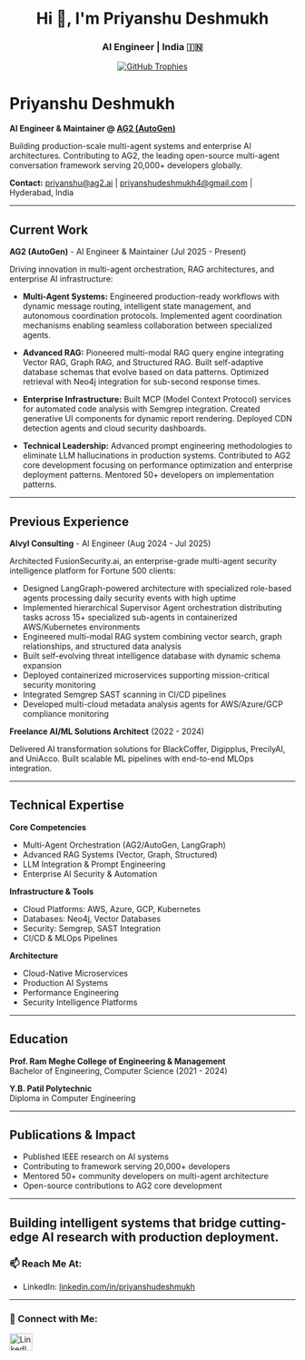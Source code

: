 <h1 align="center">Hi 🐯, I'm Priyanshu Deshmukh</h1>
<h3 align="center">AI Engineer | India 🇮🇳</h3>
<p align="center">
  <a href="https://github.com/ryo-ma/github-profile-trophy">
    <img src="https://github-profile-trophy.vercel.app/?username=priyansh4320" alt="GitHub Trophies" />
  </a>
</p>

# Priyanshu Deshmukh

**AI Engineer & Maintainer @ [AG2 (AutoGen)](https://github.com/ag2ai/ag2)**

Building production-scale multi-agent systems and enterprise AI architectures. Contributing to AG2, the leading open-source multi-agent conversation framework serving 20,000+ developers globally.

**Contact:** priyanshu@ag2.ai | priyanshudeshmukh4@gmail.com | Hyderabad, India

---

## Current Work

**AG2 (AutoGen)** - AI Engineer & Maintainer (Jul 2025 - Present)

Driving innovation in multi-agent orchestration, RAG architectures, and enterprise AI infrastructure:

- **Multi-Agent Systems:** Engineered production-ready workflows with dynamic message routing, intelligent state management, and autonomous coordination protocols. Implemented agent coordination mechanisms enabling seamless collaboration between specialized agents.

- **Advanced RAG:** Pioneered multi-modal RAG query engine integrating Vector RAG, Graph RAG, and Structured RAG. Built self-adaptive database schemas that evolve based on data patterns. Optimized retrieval with Neo4j integration for sub-second response times.

- **Enterprise Infrastructure:** Built MCP (Model Context Protocol) services for automated code analysis with Semgrep integration. Created generative UI components for dynamic report rendering. Deployed CDN detection agents and cloud security dashboards.

- **Technical Leadership:** Advanced prompt engineering methodologies to eliminate LLM hallucinations in production systems. Contributed to AG2 core development focusing on performance optimization and enterprise deployment patterns. Mentored 50+ developers on implementation patterns.

---

## Previous Experience

**Alvyl Consulting** - AI Engineer (Aug 2024 - Jul 2025)

Architected FusionSecurity.ai, an enterprise-grade multi-agent security intelligence platform for Fortune 500 clients:

- Designed LangGraph-powered architecture with specialized role-based agents processing daily security events with high uptime
- Implemented hierarchical Supervisor Agent orchestration distributing tasks across 15+ specialized sub-agents in containerized AWS/Kubernetes environments
- Engineered multi-modal RAG system combining vector search, graph relationships, and structured data analysis
- Built self-evolving threat intelligence database with dynamic schema expansion
- Deployed containerized microservices supporting mission-critical security monitoring
- Integrated Semgrep SAST scanning in CI/CD pipelines
- Developed multi-cloud metadata analysis agents for AWS/Azure/GCP compliance monitoring

**Freelance AI/ML Solutions Architect** (2022 - 2024)

Delivered AI transformation solutions for BlackCoffer, Digipplus, PrecilyAI, and UniAcco. Built scalable ML pipelines with end-to-end MLOps integration.

---

## Technical Expertise

**Core Competencies**
- Multi-Agent Orchestration (AG2/AutoGen, LangGraph)
- Advanced RAG Systems (Vector, Graph, Structured)
- LLM Integration & Prompt Engineering
- Enterprise AI Security & Automation

**Infrastructure & Tools**
- Cloud Platforms: AWS, Azure, GCP, Kubernetes
- Databases: Neo4j, Vector Databases
- Security: Semgrep, SAST Integration
- CI/CD & MLOps Pipelines

**Architecture**
- Cloud-Native Microservices
- Production AI Systems
- Performance Engineering
- Security Intelligence Platforms

---

## Education

**Prof. Ram Meghe College of Engineering & Management**  
Bachelor of Engineering, Computer Science (2021 - 2024)

**Y.B. Patil Polytechnic**  
Diploma in Computer Engineering

---

## Publications & Impact

- Published IEEE research on AI systems
- Contributing to framework serving 20,000+ developers
- Mentored 50+ community developers on multi-agent architecture
- Open-source contributions to AG2 core development

---

**Building intelligent systems that bridge cutting-edge AI research with production deployment.**
---

### 📫 Reach Me At:
- LinkedIn: [linkedin.com/in/priyanshudeshmukh](https://www.linkedin.com/in/priyanshudeshmukh/)

---

### 🔗 Connect with Me:
<p align="left">
  <a href="https://www.linkedin.com/in/priyanshudeshmukh/" target="_blank">
    <img src="https://raw.githubusercontent.com/rahuldkjain/github-profile-readme-generator/master/src/images/icons/Social/linked-in-alt.svg" alt="LinkedIn" width="40" height="30" />
  </a>

</p>

